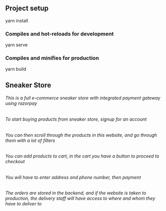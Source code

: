 ## Project setup

yarn install
### Compiles and hot-reloads for development

yarn serve
### Compiles and minifies for production

yarn build
## Sneaker Store
###### This is a full e-commerce sneaker store with integrated payment gateway using razorpay
###### To start buying products from sneaker store, signup for an account
###### You can then scroll through the products in this website, and go through them with a lot of filters
###### You can add products to cart, in the cart you have a button to proceed to checkout
###### You will have to enter address and phone number, then payment
###### The orders are stored in the backend, and if the website is taken to production, the delivery staff will have access to where and whom they have to deliver to
